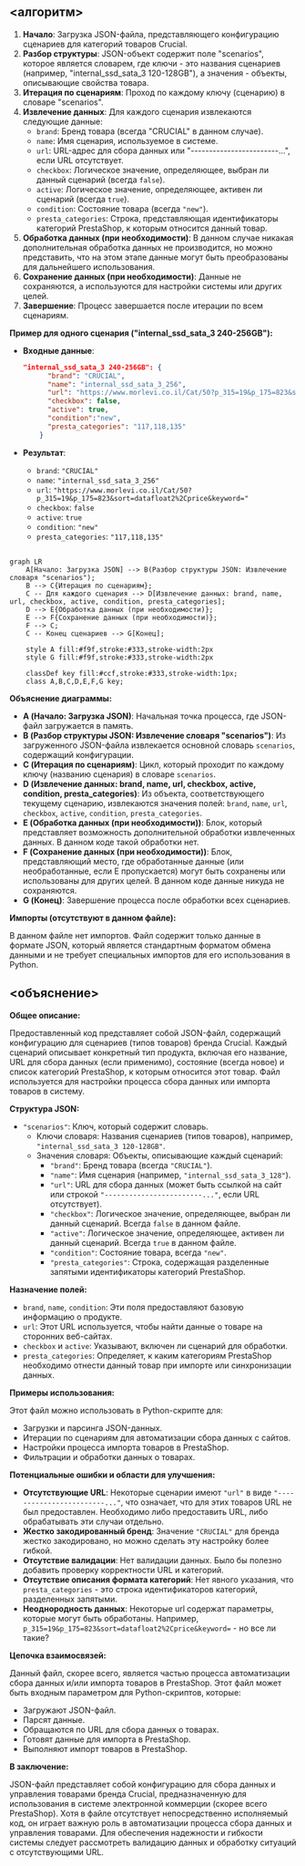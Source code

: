 ## <алгоритм>

1. **Начало**: Загрузка JSON-файла, представляющего конфигурацию сценариев для категорий товаров Crucial.
2. **Разбор структуры**: JSON-объект содержит поле "scenarios", которое является словарем, где ключи - это названия сценариев (например, "internal_ssd_sata_3 120-128GB"), а значения - объекты, описывающие свойства товара.
3. **Итерация по сценариям**: Проход по каждому ключу (сценарию) в словаре "scenarios".
4. **Извлечение данных**: Для каждого сценария извлекаются следующие данные:
    - `brand`: Бренд товара (всегда "CRUCIAL" в данном случае).
    - `name`: Имя сценария, используемое в системе.
    - `url`: URL-адрес для сбора данных или "------------------------...", если URL отсутствует.
    - `checkbox`: Логическое значение, определяющее, выбран ли данный сценарий (всегда `false`).
    - `active`: Логическое значение, определяющее, активен ли сценарий (всегда `true`).
    - `condition`: Состояние товара (всегда `"new"`).
    - `presta_categories`: Строка, представляющая идентификаторы категорий PrestaShop, к которым относится данный товар.
5. **Обработка данных (при необходимости)**: В данном случае никакая дополнительная обработка данных не производится, но можно представить, что на этом этапе данные могут быть преобразованы для дальнейшего использования.
6. **Сохранение данных (при необходимости)**: Данные не сохраняются, а используются для настройки системы или других целей.
7. **Завершение**: Процесс завершается после итерации по всем сценариям.

**Пример для одного сценария ("internal_ssd_sata_3 240-256GB"):**

- **Входные данные**: 
  ```json
  "internal_ssd_sata_3 240-256GB": {
        "brand": "CRUCIAL",
        "name": "internal_ssd_sata_3_256",
        "url": "https://www.morlevi.co.il/Cat/50?p_315=19&p_175=823&sort=datafloat2%2Cprice&keyword=",
        "checkbox": false,
        "active": true,
        "condition":"new",
        "presta_categories": "117,118,135"
      }
  ```

- **Результат**:
    - `brand`: `"CRUCIAL"`
    - `name`: `"internal_ssd_sata_3_256"`
    - `url`: `"https://www.morlevi.co.il/Cat/50?p_315=19&p_175=823&sort=datafloat2%2Cprice&keyword="`
    - `checkbox`: `false`
    - `active`: `true`
    - `condition`: `"new"`
    - `presta_categories`: `"117,118,135"`

## <mermaid>

```mermaid
graph LR
    A[Начало: Загрузка JSON] --> B(Разбор структуры JSON: Извлечение словаря "scenarios");
    B --> C{Итерация по сценариям};
    C -- Для каждого сценария --> D[Извлечение данных: brand, name, url, checkbox, active, condition, presta_categories];
    D --> E{Обработка данных (при необходимости)};
    E --> F{Сохранение данных (при необходимости)};
    F --> C;
    C -- Конец сценариев --> G[Конец];
    
    style A fill:#f9f,stroke:#333,stroke-width:2px
    style G fill:#f9f,stroke:#333,stroke-width:2px
    
    classDef key fill:#ccf,stroke:#333,stroke-width:1px;
    class A,B,C,D,E,F,G key;
```

**Объяснение диаграммы:**

- **A (Начало: Загрузка JSON)**: Начальная точка процесса, где JSON-файл загружается в память.
- **B (Разбор структуры JSON: Извлечение словаря "scenarios")**: Из загруженного JSON-файла извлекается основной словарь `scenarios`, содержащий конфигурации.
- **C (Итерация по сценариям)**: Цикл, который проходит по каждому ключу (названию сценария) в словаре `scenarios`.
- **D (Извлечение данных: brand, name, url, checkbox, active, condition, presta_categories)**: Из объекта, соответствующего текущему сценарию, извлекаются значения полей: `brand`, `name`, `url`, `checkbox`, `active`, `condition`, `presta_categories`.
- **E (Обработка данных (при необходимости))**:  Блок, который представляет возможность дополнительной обработки извлеченных данных. В данном коде такой обработки нет.
- **F (Сохранение данных (при необходимости))**: Блок, представляющий место, где обработанные данные (или необработанные, если E пропускается) могут быть сохранены или использованы для других целей. В данном коде данные никуда не сохраняются.
- **G (Конец)**: Завершение процесса после обработки всех сценариев.

**Импорты (отсутствуют в данном файле):**

В данном файле нет импортов. Файл содержит только данные в формате JSON, который является стандартным форматом обмена данными и не требует специальных импортов для его использования в Python.

## <объяснение>

**Общее описание:**

Предоставленный код представляет собой JSON-файл, содержащий конфигурацию для сценариев (типов товаров) бренда Crucial. Каждый сценарий описывает конкретный тип продукта, включая его название, URL для сбора данных (если применимо), состояние (всегда новое) и список категорий PrestaShop, к которым относится этот товар. Файл используется для настройки процесса сбора данных или импорта товаров в систему.

**Структура JSON:**

- `"scenarios"`: Ключ, который содержит словарь.
    - Ключи словаря: Названия сценариев (типов товаров), например, `"internal_ssd_sata_3 120-128GB"`.
    - Значения словаря: Объекты, описывающие каждый сценарий:
        - `"brand"`: Бренд товара (всегда `"CRUCIAL"`).
        - `"name"`: Имя сценария (например, `"internal_ssd_sata_3_128"`).
        - `"url"`: URL для сбора данных (может быть ссылкой на сайт или строкой `"------------------------..."`, если URL отсутствует).
        - `"checkbox"`: Логическое значение, определяющее, выбран ли данный сценарий. Всегда `false` в данном файле.
        - `"active"`: Логическое значение, определяющее, активен ли данный сценарий. Всегда `true` в данном файле.
        - `"condition"`: Состояние товара, всегда `"new"`.
        - `"presta_categories"`: Строка, содержащая разделенные запятыми идентификаторы категорий PrestaShop.

**Назначение полей:**

- `brand`, `name`, `condition`: Эти поля предоставляют базовую информацию о продукте.
- `url`: Этот URL используется, чтобы найти данные о товаре на сторонних веб-сайтах.
- `checkbox` и `active`: Указывают, включен ли сценарий для обработки.
- `presta_categories`: Определяет, к каким категориям PrestaShop необходимо отнести данный товар при импорте или синхронизации данных.

**Примеры использования:**

Этот файл можно использовать в Python-скрипте для:
   - Загрузки и парсинга JSON-данных.
   - Итерации по сценариям для автоматизации сбора данных с сайтов.
   - Настройки процесса импорта товаров в PrestaShop.
   - Фильтрации и обработки данных о товарах.

**Потенциальные ошибки и области для улучшения:**

- **Отсутствующие URL**: Некоторые сценарии имеют `"url"` в виде `"------------------------..."`, что означает, что для этих товаров URL не был предоставлен. Необходимо либо предоставить URL, либо обрабатывать эти случаи отдельно.
- **Жестко закодированный бренд**: Значение `"CRUCIAL"` для бренда жестко закодировано, но можно сделать эту настройку более гибкой.
- **Отсутствие валидации**: Нет валидации данных. Было бы полезно добавить проверку корректности URL и категорий.
- **Отсутствие описания формата категорий**: Нет явного указания, что `presta_categories` - это строка идентификаторов категорий, разделенных запятыми.
- **Неоднородность данных**:  Некоторые url содержат параметры, которые могут быть обработаны. Например, `p_315=19&p_175=823&sort=datafloat2%2Cprice&keyword=` - но все ли такие?

**Цепочка взаимосвязей:**

Данный файл, скорее всего, является частью процесса автоматизации сбора данных и/или импорта товаров в PrestaShop. Этот файл может быть входным параметром для Python-скриптов, которые:
- Загружают JSON-файл.
- Парсят данные.
- Обращаются по URL для сбора данных о товарах.
- Готовят данные для импорта в PrestaShop.
- Выполняют импорт товаров в PrestaShop.

**В заключение:**

JSON-файл представляет собой конфигурацию для сбора данных и управления товарами бренда Crucial, предназначенную для использования в системе электронной коммерции (скорее всего PrestaShop). Хотя в файле отсутствует непосредственно исполняемый код, он играет важную роль в автоматизации процесса сбора данных и управления товарами. Для обеспечения надежности и гибкости системы следует рассмотреть валидацию данных и обработку ситуаций с отсутствующими URL.